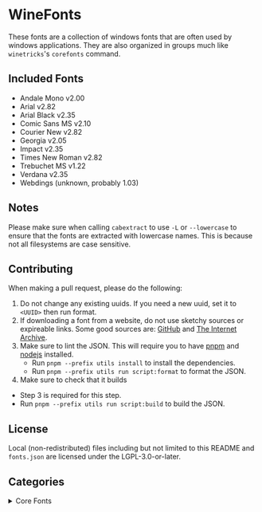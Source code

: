 # WineFonts

These fonts are a collection of windows fonts that are often used by windows applications. They are also organized in groups much like `winetricks`'s `corefonts` command.

## Included Fonts

* Andale Mono v2.00
* Arial v2.82
* Arial Black v2.35
* Comic Sans MS v2.10
* Courier New v2.82
* Georgia v2.05
* Impact v2.35
* Times New Roman v2.82
* Trebuchet MS v1.22
* Verdana v2.35
* Webdings (unknown, probably 1.03)

## Notes

Please make sure when calling `cabextract` to use `-L` or `--lowercase` to ensure that the fonts are extracted with lowercase names. This is because not all filesystems are case sensitive.

## Contributing

When making a pull request, please do the following:
1. Do not change any existing uuids. If you need a new uuid, set it to `<UUID>` then run format.
2. If downloading a font from a website, do not use sketchy sources or expireable links. Some good sources are: [GitHub](https://github.com) and [The Internet Archive](https://archive.org).
3. Make sure to lint the JSON. This will require you to have [pnpm](https://pnpm.js.org) and [nodejs](https://nodejs.org) installed.
   * Run `pnpm --prefix utils install` to install the dependencies.
   * Run `pnpm --prefix utils run script:format` to format the JSON.
4. Make sure to check that it builds
  * Step 3 is required for this step.
  * Run `pnpm --prefix utils run script:build` to build the JSON.

## License

Local (non-redistributed) files including but not limited to this README and `fonts.json` are licensed under the LGPL-3.0-or-later.

## Categories

<details><summary>Core Fonts</summary>

* Andale Mono v2.00
* Arial v2.82
* Arial Black v2.35
* Comic Sans MS v2.10
* Courier New v2.82
* Georgia v2.05
* Impact v2.35
* Times New Roman v2.82
* Trebuchet MS v1.22
* Verdana v2.35
* Webdings (unknown, probably 1.03)

</details>